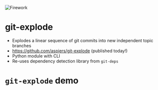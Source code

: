<!-- .slide: data-state="blank-slide" class="full-screen" id="firework" data-menu-title="git-explode" data-timing="40" -->
<img alt="Firework" src="images/firework1.jpg"/>


<!-- .slide: data-state="normal" id="explode" data-menu-title="Details" data-timing="40" -->
# git-explode

*   Explodes a linear sequence of git commits into
    new independent topic branches
*   <!-- .element: class="fragment" -->
    https://github.com/aspiers/git-explode (published today!)
*   <!-- .element: class="fragment" -->
    Python module with CLI
*   <!-- .element: class="fragment" -->
    Re-uses dependency detection library from `git-deps`


<!-- .slide: data-state="section-break" id="explode-demo" data-menu-title="git-explode demo" data-timing="40" -->
# `git-explode` demo
